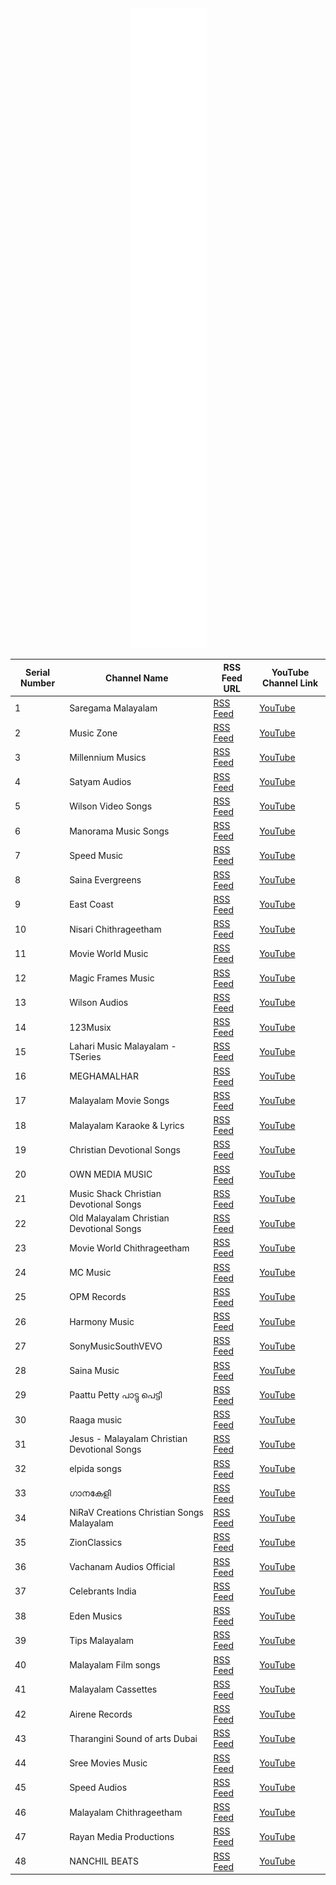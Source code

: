 <div align="center">
<a href="https://ravana69.github.io/songs">
    <img src="https://raw.githubusercontent.com/ravana69/songs/main/github-metrics.svg" alt="github-metrics.svg" />
  </a>
</div>


| Serial Number | Channel Name                                       | RSS Feed URL                                         | YouTube Channel Link                                |
|---------------|---------------------------------------------------|------------------------------------------------------|------------------------------------------------------|
| 1             | Saregama Malayalam                                | [RSS Feed](https://www.youtube.com/feeds/videos.xml?channel_id=UCoRF8GByEjmM_yHwUGIDGyQ) | [YouTube](https://www.youtube.com/c/SaregamaMalayalam) |
| 2             | Music Zone                                        | [RSS Feed](https://www.youtube.com/feeds/videos.xml?channel_id=UCGLbP4rkR2vA58xW2M1Itvw) | [YouTube](https://www.youtube.com/c/MusicZone) |
| 3             | Millennium Musics                                 | [RSS Feed](https://www.youtube.com/feeds/videos.xml?channel_id=UCjX6XaM9EEfdH2gh90QZ8pQ) | [YouTube](https://www.youtube.com/c/MillenniumMusics) |
| 4             | Satyam Audios                                     | [RSS Feed](https://www.youtube.com/feeds/videos.xml?channel_id=UCknXFy9YvBIUEs24xb35p4Q) | [YouTube](https://www.youtube.com/c/SatyamAudios) |
| 5             | Wilson Video Songs                                | [RSS Feed](https://www.youtube.com/feeds/videos.xml?channel_id=UC7oE54x62E7AIO5GkdnLTSQ) | [YouTube](https://www.youtube.com/c/WilsonVideoSongs) |
| 6             | Manorama Music Songs                             | [RSS Feed](https://www.youtube.com/feeds/videos.xml?channel_id=UCqow9MwWxJyKZfWbZ-JFI7Q) | [YouTube](https://www.youtube.com/c/ManoramaMusicSongs) |
| 7             | Speed Music                                       | [RSS Feed](https://www.youtube.com/feeds/videos.xml?channel_id=UC2y5LoW-VkSFaKdwNx9pYkQ) | [YouTube](https://www.youtube.com/c/SpeedMusic) |
| 8             | Saina Evergreens                                 | [RSS Feed](https://www.youtube.com/feeds/videos.xml?channel_id=UCdYn0MxeGNvwiiYabspWumg) | [YouTube](https://www.youtube.com/c/SainaEvergreens) |
| 9             | East Coast                                       | [RSS Feed](https://www.youtube.com/feeds/videos.xml?channel_id=UC7wr_pLs8KVXkkXWZxHLR0A) | [YouTube](https://www.youtube.com/c/EastCoast) |
| 10            | Nisari Chithrageetham                            | [RSS Feed](https://www.youtube.com/feeds/videos.xml?channel_id=UCWvaLC8KYp0tfRPvMK5Lobg) | [YouTube](https://www.youtube.com/c/NisariChithrageetham) |
| 11            | Movie World Music                                | [RSS Feed](https://www.youtube.com/feeds/videos.xml?channel_id=UC1H_22jpB9YKzrCGdRKIHZA) | [YouTube](https://www.youtube.com/c/MovieWorldMusic) |
| 12            | Magic Frames Music                               | [RSS Feed](https://www.youtube.com/feeds/videos.xml?channel_id=UCF1whA4-po0ar8XL2eTXKaQ) | [YouTube](https://www.youtube.com/c/MagicFramesMusic) |
| 13            | Wilson Audios                                    | [RSS Feed](https://www.youtube.com/feeds/videos.xml?channel_id=UCIMMOpR0qlLKXk5u0sKAUeg) | [YouTube](https://www.youtube.com/c/WilsonAudios) |
| 14            | 123Musix                                         | [RSS Feed](https://www.youtube.com/feeds/videos.xml?channel_id=UC9AifK4X8HU47bac_Sy5JDw) | [YouTube](https://www.youtube.com/c/123Musix) |
| 15            | Lahari Music Malayalam - TSeries                 | [RSS Feed](https://www.youtube.com/feeds/videos.xml?channel_id=UCBi7UD8gdi_SCLX7dZjKVeQ) | [YouTube](https://www.youtube.com/c/LahariMusicMalayalamTSeries) |
| 16            | MEGHAMALHAR                                      | [RSS Feed](https://www.youtube.com/feeds/videos.xml?channel_id=UCTMGjvkSrKN_IgdPgqnBdgw) | [YouTube](https://www.youtube.com/c/MEGHAMALHAR) |
| 17            | Malayalam Movie Songs                            | [RSS Feed](https://www.youtube.com/feeds/videos.xml?channel_id=UCsCbsDPZdMHALDoDBKtcsoA) | [YouTube](https://www.youtube.com/c/MalayalamMovieSongs) |
| 18            | Malayalam Karaoke & Lyrics                       | [RSS Feed](https://www.youtube.com/feeds/videos.xml?channel_id=UCbcpqs2vCCn-6J-OhhA1dnw) | [YouTube](https://www.youtube.com/c/MalayalamKaraokeLyrics) |
| 19            | Christian Devotional Songs                       | [RSS Feed](https://www.youtube.com/feeds/videos.xml?channel_id=UCXQ1x1oyK0ArXXjoJYEmu4A) | [YouTube](https://www.youtube.com/c/ChristianDevotionalSongs) |
| 20            | OWN MEDIA MUSIC                                  | [RSS Feed](https://www.youtube.com/feeds/videos.xml?channel_id=UC1Z1-ER2nUjr66DGTEq9oMA) | [YouTube](https://www.youtube.com/c/OWNMEDIAMUSIC) |
| 21            | Music Shack Christian Devotional Songs           | [RSS Feed](https://www.youtube.com/feeds/videos.xml?channel_id=UCE3rz9NH0bmlKGKkVylHQKA) | [YouTube](https://www.youtube.com/c/MusicShackChristianDevotionalSongs) |
| 22            | Old Malayalam Christian Devotional Songs         | [RSS Feed](https://www.youtube.com/feeds/videos.xml?channel_id=UCFy_XitaqE6wyn8lN5xoj4g) | [YouTube](https://www.youtube.com/c/OldMalayalamChristianDevotionalSongs) |
| 23            | Movie World Chithrageetham                      | [RSS Feed](https://www.youtube.com/feeds/videos.xml?channel_id=UCMZWNFjDAhbkatSw1ayDbsw) | [YouTube](https://www.youtube.com/c/MovieWorldChithrageetham) |
| 24            | MC Music                                        | [RSS Feed](https://www.youtube.com/feeds/videos.xml?channel_id=UCEZI2GZ0dZ57EJ1coc9D6GQ) | [YouTube](https://www.youtube.com/c/MCMusic) |
| 25            | OPM Records                                     | [RSS Feed](https://www.youtube.com/feeds/videos.xml?channel_id=UCM1pr5O0pJ-4uNkuOZoG0WQ) | [YouTube](https://www.youtube.com/c/OPMRecords) |
| 26            | Harmony Music                                   | [RSS Feed](https://www.youtube.com/feeds/videos.xml?channel_id=UCixq0A3KnHgtVJQen5-2vYA) | [YouTube](https://www.youtube.com/c/HarmonyMusic) |
| 27            | SonyMusicSouthVEVO                              | [RSS Feed](https://www.youtube.com/feeds/videos.xml?channel_id=UCTNtRdBAiZtHP9w7JinzfUg) | [YouTube](https://www.youtube.com/c/SonyMusicSouthVEVO) |
| 28            | Saina Music                                     | [RSS Feed](https://www.youtube.com/feeds/videos.xml?channel_id=UCC85L1ZTp5eY-bhd7QBfmgw) | [YouTube](https://www.youtube.com/c/SainaMusic) |
| 29            | Paattu Petty പാട്ടു പെട്ടി                    | [RSS Feed](https://www.youtube.com/feeds/videos.xml?channel_id=UC7HxL02mm_QSBvrykXTzMew) | [YouTube](https://www.youtube.com/c/PaattuPetty) |
| 30            | Raaga music                                     | [RSS Feed](https://www.youtube.com/feeds/videos.xml?channel_id=UCD5AVlVWt4nAikVPY5jorpg) | [YouTube](https://www.youtube.com/c/RaagaMusic) |
| 31            | Jesus - Malayalam Christian Devotional Songs     | [RSS Feed](https://www.youtube.com/feeds/videos.xml?channel_id=UCnYTfYX0N_2vNY-m3J6OOog) | [YouTube](https://www.youtube.com/c/JesusMalayalamChristianDevotionalSongs) |
| 32            | elpida songs                                    | [RSS Feed](https://www.youtube.com/feeds/videos.xml?channel_id=UCBuc4eFz2k_uVLCFEovl3Cg) | [YouTube](https://www.youtube.com/c/elpidasongs) |
| 33            | ഗാനകേളി                                      | [RSS Feed](https://www.youtube.com/feeds/videos.xml?channel_id=UCSoNZUAtrsWbybDuuhy5k3Q) | [YouTube](https://www.youtube.com/c/ഗാനകേളി) |
| 34            | NiRaV Creations Christian Songs Malayalam        | [RSS Feed](https://www.youtube.com/feeds/videos.xml?channel_id=UCfLtFVqkGB-9IJaaP7au_wA) | [YouTube](https://www.youtube.com/c/NiRaVCreationsChristianSongsMalayalam) |
| 35            | ZionClassics                                    | [RSS Feed](https://www.youtube.com/feeds/videos.xml?channel_id=UCvOUtcz7gP8f_5pb7VBHjWQ) | [YouTube](https://www.youtube.com/c/ZionClassics) |
| 36            | Vachanam Audios Official                        | [RSS Feed](https://www.youtube.com/feeds/videos.xml?channel_id=UCNLLpXJYuECFdvoB1aCRCIQ) | [YouTube](https://www.youtube.com/c/VachanamAudiosOfficial) |
| 37            | Celebrants India                                | [RSS Feed](https://www.youtube.com/feeds/videos.xml?channel_id=UCm7gTGpk4KP6LprBsenCKyQ) | [YouTube](https://www.youtube.com/c/CelebrantsIndia) |
| 38            | Eden Musics                                     | [RSS Feed](https://www.youtube.com/feeds/videos.xml?channel_id=UCNWRLlncg_Ad8IRQflHbmcQ) | [YouTube](https://www.youtube.com/c/EdenMusics) |
| 39            | Tips Malayalam                                  | [RSS Feed](https://www.youtube.com/feeds/videos.xml?channel_id=UCFrwp1a2HW0EohxF5jrv75A) | [YouTube](https://www.youtube.com/c/TipsMalayalam) |
| 40            | Malayalam Film songs                            | [RSS Feed](https://www.youtube.com/feeds/videos.xml?channel_id=UCl6UjHM4zrkbGamI_7t_k2Q) | [YouTube](https://www.youtube.com/c/MalayalamFilmSongs) |
| 41            | Malayalam Cassettes                             | [RSS Feed](https://www.youtube.com/feeds/videos.xml?channel_id=UCAD8x8K7FPX0MSgGU0JRUuA) | [YouTube](https://www.youtube.com/c/MalayalamCassettes) |
| 42            | Airene Records                                  | [RSS Feed](https://www.youtube.com/feeds/videos.xml?channel_id=UCQnCVVUN-9ylqNYeAU7kONA) | [YouTube](https://www.youtube.com/c/AireneRecords) |
| 43            | Tharangini Sound of arts Dubai                   | [RSS Feed](https://www.youtube.com/feeds/videos.xml?channel_id=UCtHSpYB1aAALN0i1_jA8b0g) | [YouTube](https://www.youtube.com/c/TharanginiSoundofartsDubai) |
| 44            | Sree Movies Music                               | [RSS Feed](https://www.youtube.com/feeds/videos.xml?channel_id=UClE-TPA5ccYSdCybdKJXa7w) | [YouTube](https://www.youtube.com/c/SreeMoviesMusic) |
| 45            | Speed Audios                                    | [RSS Feed](https://www.youtube.com/feeds/videos.xml?channel_id=UCR0fM5_ERQiF3x84hX7nqtQ) | [YouTube](https://www.youtube.com/c/SpeedAudios) |
| 46            | Malayalam Chithrageetham                        | [RSS Feed](https://www.youtube.com/feeds/videos.xml?channel_id=UCEAcjAPXNesAnhgNT1VrOwA) | [YouTube](https://www.youtube.com/channel/UCEAcjAPXNesAnhgNT1VrOwA) |
| 47            | Rayan Media Productions                        | [RSS Feed](https://www.youtube.com/feeds/videos.xml?channel_id=UCMcs15fo3W8VZS2f6COk3vQ) | [YouTube](https://www.youtube.com/channel/UCMcs15fo3W8VZS2f6COk3vQ) |
| 48            | NANCHIL BEATS                        | [RSS Feed](https://www.youtube.com/feeds/videos.xml?channel_id=UCd9Cu_1ToDU829dfu9DMSzA) | [YouTube](https://www.youtube.com/c/NANCHILBEATS) |

